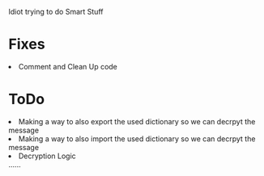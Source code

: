 Idiot trying to do Smart Stuff
<h1>Fixes</h1>
<li>Comment and Clean Up code </li>
<h1>ToDo</h1>
<li>Making a way to also export the used dictionary so we can decrpyt the message </li>
<li>Making a way to also import the used dictionary so we can decrpyt the message </li>
<li>Decryption Logic</li>
......

